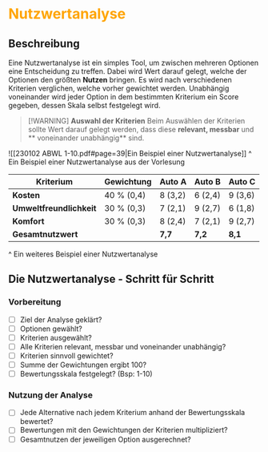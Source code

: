 # <font color = "orange">Nutzwertanalyse</font>
## Beschreibung
Eine Nutzwertanalyse ist ein simples Tool, um zwischen mehreren Optionen eine Entscheidung zu treffen. Dabei wird Wert darauf gelegt, welche der Optionen den größten **Nutzen** bringen. Es wird nach verschiedenen Kriterien verglichen, welche vorher gewichtet werden. Unabhängig voneinander wird jeder Option in dem bestimmten Kriterium ein Score gegeben, dessen Skala selbst festgelegt wird.

>[!WARNING] **Auswahl der Kriterien**
>Beim Auswählen der Kriterien sollte Wert darauf gelegt werden, dass diese **relevant, messbar** und ** voneinander unabhängig** sind.

![[230102 ABWL 1-10.pdf#page=39|Ein Beispiel einer Nutzwertanalyse]]
^ Ein Beispiel einer Nutzwertanalyse aus der Vorlesung

| **Kriterium**            | **Gewichtung** | **Auto A** | **Auto B** | **Auto C** |
| ------------------------ | -------------- | ---------- | ---------- | ---------- |
| **Kosten**               | 40 % (0,4)     | 8 (3,2)    | 6 (2,4)    | 9 (3,6)    |
| **Umweltfreundlichkeit** | 30 % (0,3)     | 7 (2,1)    | 9 (2,7)    | 6 (1,8)    |
| **Komfort**              | 30 % (0,3)     | 8 (2,4)    | 7 (2,1)    | 9 (2,7)    |
| **Gesamtnutzwert**       |                | **7,7**    | **7,2**    | **8,1**    |
^ Ein weiteres Beispiel einer Nutzwertanalyse
## Die Nutzwertanalyse - Schritt für Schritt
### Vorbereitung
- [ ] Ziel der Analyse geklärt?
- [ ] Optionen gewählt?
- [ ] Kriterien ausgewählt?
- [ ] Alle Kriterien relevant, messbar und voneinander unabhängig?
- [ ] Kriterien sinnvoll gewichtet?
- [ ] Summe der Gewichtungen ergibt 100?
- [ ] Bewertungsskala festgelegt? (Bsp: 1-10)
### Nutzung der Analyse
- [ ] Jede Alternative nach jedem Kriterium anhand der Bewertungsskala bewertet?
- [ ] Bewertungen mit den Gewichtungen der Kriterien multipliziert?
- [ ] Gesamtnutzen der jeweiligen Option ausgerechnet?
